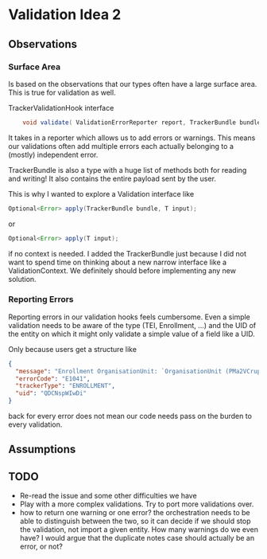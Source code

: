 # Validation Idea 2

## Observations

### Surface Area

Is based on the observations that our types often have a large surface area. This is true for validation as well.

TrackerValidationHook interface

```java
    void validate( ValidationErrorReporter report, TrackerBundle bundle );
```

It takes in a reporter which allows us to add errors or warnings. This means our validations often add multiple errors
each actually belonging to a (mostly) independent error.

TrackerBundle is also a type with a huge list of methods both for reading and writing! It also contains the entire
payload sent by the user.

This is why I wanted to explore a Validation interface like

```java
Optional<Error> apply(TrackerBundle bundle, T input);
```

or

```java
Optional<Error> apply(T input);
```

if no context is needed. I added the TrackerBundle just because I did not want to spend time on thinking about a new
narrow interface like a ValidationContext. We definitely should before implementing any new solution.

### Reporting Errors

Reporting errors in our validation hooks feels cumbersome. Even a simple validation needs to be aware of the type (TEI,
Enrollment, ...) and the UID of the entity on which it might only validate a simple value of a field like a UID.

Only because users get a structure like

```json
{
  "message": "Enrollment OrganisationUnit: `OrganisationUnit (PMa2VCrupOd)`, and Program: `Program (kla3mAPgvCH)`, dont match.",
  "errorCode": "E1041",
  "trackerType": "ENROLLMENT",
  "uid": "QDCNspWIwDi"
}
```

back for every error does not mean our code needs pass on the burden to every validation.

## Assumptions

## TODO

* Re-read the issue and some other difficulties we have
* Play with a more complex validations. Try to port more validations over.
* how to return one warning or one error? the orchestration needs to be able to distinguish between the two, so it can
  decide if we should stop the validation, not import a given entity. How many warnings do we even have? I would argue that
  the duplicate notes case should actually be an error, or not?
